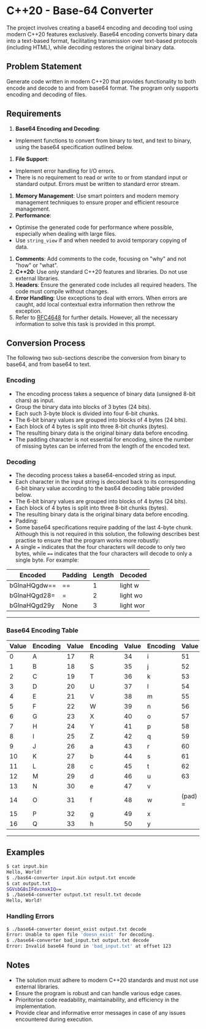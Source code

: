 # C++20 - Base-64 Converter

The project involves creating a base64 encoding and decoding tool using modern C++20 features exclusively. Base64 encoding converts binary data into a text-based format, facilitating transmission over text-based protocols (including HTML), while decoding restores the original binary data.

## Problem Statement

Generate code written in modern C++20 that provides functionality to both encode and decode to and from base64 format. The program only supports  encoding and decoding of files.

## Requirements

1. **Base64 Encoding and Decoding**:
 * Implement functions to convert from binary to text, and text to binary, using the base64 specification outlined below.
1. **File Support**:
 * Implement error handling for I/O errors.
 * There is no requirement to read or write to or from standard input or standard output. Errors must be written to standard error stream.
1. **Memory Management**: Use smart pointers and modern memory management techniques to ensure proper and efficient resource management.
1. **Performance**: 
 * Optimise the generated code for performance where possible, especially when dealing with large files.
 * Use `string_view` if and when needed to avoid temporary copying of data.
1. **Comments**: Add comments to the code, focusing on "why" and not "how" or "what".
1. **C++20**: Use only standard C++20 features and libraries. Do not use external libraries.
1. **Headers**: Ensure the generated code includes all required headers. The code must compile without changes.
1. **Error Handling**: Use exceptions to deal with errors. When errors are caught, add local contextual extra information then rethrow the exception.
1. Refer to [RFC4648](https://datatracker.ietf.org/doc/html/rfc4648#section-4) for further details. However, all the necessary information to solve this task is provided in this prompt.

## Conversion Process

The following two sub-sections describe the conversion from binary to base64, and from base64 to text.

### Encoding

* The encoding process takes a sequence of binary data (unsigned 8-bit chars) as input.
* Group the binary data into blocks of 3 bytes (24 bits).
* Each such 3-byte block is divided into four 6-bit chunks.
* The 6-bit binary values are grouped into blocks of 4 bytes (24 bits).
* Each block of 4 bytes is split into three 8-bit chunks (bytes).
* The resulting binary data is the original binary data before encoding.
* The padding character is not essential for encoding, since the number of missing bytes can be inferred from the length of the encoded text.

### Decoding

* The decoding process takes a base64-encoded string as input.
* Each character in the input string is decoded back to its corresponding 6-bit binary value according to the bas64 decoding table provided below.
* The 6-bit binary values are grouped into blocks of 4 bytes (24 bits).
* Each block of 4 bytes is split into three 8-bit chunks (bytes).
* The resulting binary data is the original binary data before encoding.
* Padding:
 * Some base64 specifications require padding of the last 4-byte chunk. Although this is not required in this solution, the following describes best practise to ensure that the program works more robustly:
 * A single `=` indicates that the four characters will decode to only two bytes, while `==` indicates that the four characters will decode to only a single byte. For example: 

| Encoded	| Padding	| Length	| Decoded |
| -------------- | --------- | -------- | -----------|
| bGlnaHQgdw==	| ==	| 1	| light w |
| bGlnaHQgd28=	| =	| 2	| light wo |
| bGlnaHQgd29y	| None	| 3	 |light wor |

---

### Base64 Encoding Table

| Value | Encoding | Value | Encoding | Value | Encoding |Value | Encoding 
|-------|---------|-------|---------|-------|---------|-------|---------|
| 0 | A | 17 | R | 34 | i | 51 | z |
| 1 | B | 18 | S | 35 | j | 52 | 0 |
| 2 | C | 19 | T | 36 | k | 53 | 1 |
| 3 | D | 20 | U | 37 | l | 54 | 2 |
| 4 | E | 21 | V | 38 | m | 55 | 3 |
| 5 | F | 22 | W | 39 | n | 56 | 4 |
| 6 | G | 23 | X | 40 | o | 57 | 5 |
| 7 | H | 24 | Y | 41 | p | 58 | 6 |
| 8 | I | 25 | Z | 42 | q | 59 | 7 |
| 9 | J | 26 | a | 43 | r | 60 | 8 |
| 10 | K | 27 | b | 44 | s | 61 | 9 |
| 11 | L | 28 | c | 45 | t | 62 | + |
| 12 | M | 29 | d | 46 | u | 63 | / |
| 13 | N | 30 | e | 47 | v |
| 14 | O | 31 | f | 48 | w |        (pad) = |
| 15 | P | 32 | g | 49 | x |
| 16 | Q | 33 | h | 50 | y |

---

## Examples

```bash
$ cat input.bin
Hello, World!
$ ./bas64-converter input.bin output.txt encode
$ cat output.txt
SGVsbG8sIFdvcmxkIQ==
$ ./base64-converter output.txt result.txt decode
Hello, World!
```

### Handling Errors

```bash
$ ./base64-converter doesnt_exist output.txt decode
Error: Unable to open file 'doesn_exist' for decoding.
$ ./base64-converter bad_input.txt output.txt decode
Error: Invalid base64 found in 'bad_input.txt' at offset 123
```

## Notes

* The solution must adhere to modern C++20 standards and must not use external libraries.
* Ensure the program is robust and can handle various edge cases.
* Prioritorise code readability, maintainability, and efficiency in the implementation.
* Provide clear and informative error messages in case of any issues encountered during execution.

